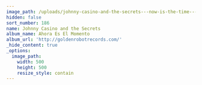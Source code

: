 ```yaml
---
image_path: /uploads/johnny-casino-and-the-secrets---now-is-the-time---double-single.jpg
hidden: false
sort_number: 186
name: Johnny Casino and the Secrets
album_name: Ahora Es El Momento
album_url: 'http://goldenrobotrecords.com/'
_hide_content: true
_options:
  image_path:
    width: 500
    height: 500
    resize_style: contain
---
```



